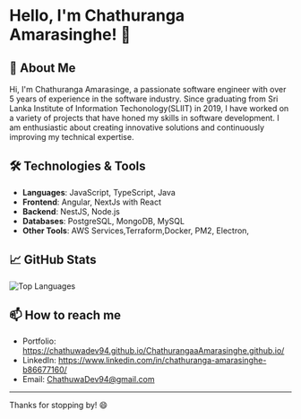 # Hello, I'm Chathuranga Amarasinghe! 👋

## 🚀 About Me

Hi, I'm Chathuranga Amarasinge, a passionate software engineer with over 5 years of experience in the software industry.
Since graduating from Sri Lanka Institute of Information Techonology(SLIIT) in 2019, I have worked on a variety of projects that have honed my skills in software development. 
I am enthusiastic about creating innovative solutions and continuously improving my technical expertise.


## 🛠 Technologies & Tools

- **Languages**: JavaScript, TypeScript, Java
- **Frontend**: Angular, NextJs with React
- **Backend**: NestJS, Node.js
- **Databases**: PostgreSQL, MongoDB, MySQL
- **Other Tools**: AWS Services,Terraform,Docker, PM2, Electron,

## 📈 GitHub Stats

![Top Languages](https://github-readme-stats.vercel.app/api/top-langs/?username=chathuwadev94&layout=compact&theme=radical)

## 📫 How to reach me

- Portfolio: https://chathuwadev94.github.io/ChathurangaaAmarasinghe.github.io/
- LinkedIn: https://www.linkedin.com/in/chathuranga-amarasinghe-b86677160/
- Email: ChathuwaDev94@gmail.com

---

Thanks for stopping by! 😄
